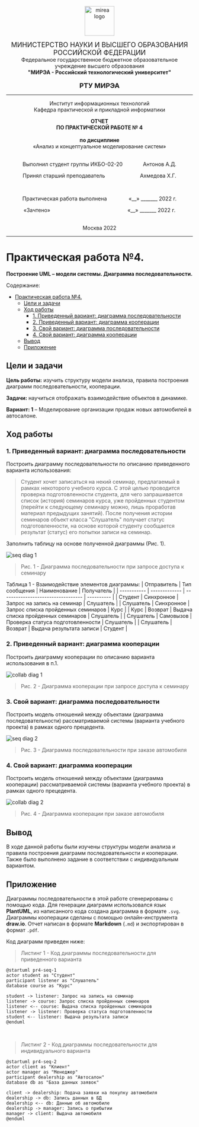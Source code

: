 <div style="text-align: center">
<img src="../images/mirea-logo.png" alt="mirea logo" width=80 height=80>

<font size=4>МИНИСТЕРСТВО НАУКИ И ВЫСШЕГО ОБРАЗОВАНИЯ РОССИЙСКОЙ ФЕДЕРАЦИИ</font><br>
Федеральное государственное бюджетное образовательное учреждение высшего образования<br>
<b>"МИРЭА - Российский технологический университет"</b><br><br>
<font size=4><b>РТУ МИРЭА</b></font>

---
Институт информационных технологий<br>
Кафедра практической и прикладной информатики

<b>ОТЧЕТ<br>ПО ПРАКТИЧЕСКОЙ РАБОТЕ № 4</b>
<br><br>
<b>по дисциплине</b><br>
«Анализ и концептуальное моделирование систем»
<br><br>

Выполнил студент группы ИКБО-02-20
&nbsp;&nbsp;&nbsp;&nbsp;&nbsp;&nbsp;&nbsp;&nbsp;&nbsp;&nbsp;&nbsp;&nbsp;
Антонов А.Д.

Принял cтарший преподаватель
&nbsp;&nbsp;&nbsp;&nbsp;&nbsp;&nbsp;&nbsp;&nbsp;&nbsp;&nbsp;&nbsp;&nbsp;&nbsp;&nbsp;&nbsp;&nbsp;&nbsp;&nbsp;&nbsp;&nbsp;&nbsp;&nbsp;
Ахмедова Х.Г.

<br>

Практическая работа выполнена
&nbsp;&nbsp;&nbsp;&nbsp;&nbsp;&nbsp;&nbsp;&nbsp;&nbsp;&nbsp;&nbsp;&nbsp;&nbsp;
«__» _______ 2022 г.

«Зачтено»
&nbsp;&nbsp;&nbsp;&nbsp;&nbsp;&nbsp;&nbsp;&nbsp;&nbsp;&nbsp;&nbsp;&nbsp;&nbsp;&nbsp;&nbsp;&nbsp;&nbsp;&nbsp;&nbsp;&nbsp;&nbsp;&nbsp;&nbsp;&nbsp;&nbsp;&nbsp;&nbsp;&nbsp;&nbsp;&nbsp;&nbsp;&nbsp;&nbsp;&nbsp;&nbsp;&nbsp;&nbsp;&nbsp;&nbsp;&nbsp;&nbsp;&nbsp;&nbsp;&nbsp;&nbsp;&nbsp;&nbsp;&nbsp;&nbsp;&nbsp;&nbsp;
«__» _______ 2022 г.

<br>Москва 2022</div>

---
<div style="page-break-after: always;"></div>

# Практическая работа №4.
**Построение UML – модели системы. Диаграмма последовательности.**

Содержание:
- [Практическая работа №4.](#практическая-работа-4)
  - [Цели и задачи](#цели-и-задачи)
  - [Ход работы](#ход-работы)
    - [1. Приведенный вариант: диаграмма последовательности](#1-приведенный-вариант-диаграмма-последовательности)
    - [2. Приведенный вариант: диаграмма кооперации](#2-приведенный-вариант-диаграмма-кооперации)
    - [3. Свой вариант: диаграмма последовательности](#3-свой-вариант-диаграмма-последовательности)
    - [4. Свой вариант: диаграмма кооперации](#4-свой-вариант-диаграмма-кооперации)
  - [Вывод](#вывод)
  - [Приложение](#приложение)

## Цели и задачи

**Цель работы:**
изучить структуру модели анализа, правила построения диаграмм последовательности, кооперации.

**Задачи:**
научиться отображать взаимодействие объектов в динамике.

**Вариант: 1**
– Моделирование организации продаж новых автомобилей в автосалоне.

## Ход работы
### 1. Приведенный вариант: диаграмма последовательности
Построить диаграмму последовательности по описанию приведенного варианта использования:

> Студент хочет записаться на некий семинар, предлагаемый в рамках некоторого учебного курса. С этой целью проводится проверка подготовленности студента, для чего запрашивается список (история) семинаров курса, уже пройденных студентом (перейти к следующему семинару можно, лишь проработав материал предыдущих занятий). После получения истории семинаров объект класса "Слушатель" получает статус подготовленности, на основе которой студенту сообщается результат (статус) его попытки записи на семинар.

Заполнить таблицу на основе полученной диаграммы (Рис. 1).

![seq diag 1](../images/pr4-seq-1.svg)
> Рис. 1 - Диаграмма последовательности при запросе доступа к семинару

Таблица 1 - Взаимодействие элементов диаграммы:
| Отправитель | Тип сообщения | Наименование                       | Получатель |
| ----------- | ------------- | ---------------------------------- | ---------- |
| Студент     | Синхронное    | Запрос на запись на семинар        | Слушатель  |
| Слушатель   | Синхронное    | Запрос списка пройденных семинаров | Курс       |
| Курс        | Возврат       | Выдача списка пройденных семинаров | Слушатель  |
| Слушатель   | Самовызов     | Проверка статуса подготовленности  | Слушатель  |
| Слушатель   | Возврат       | Выдача результата записи           | Студент    |

### 2. Приведенный вариант: диаграмма кооперации
Построить диаграмму кооперации по описанию варианта использования в п.1.

![collab diag 1](../images/pr4-collab-1.svg)
> Рис. 2 - Диаграмма кооперации при запросе доступа к семинару

### 3. Свой вариант: диаграмма последовательности
Построить модель отношений между объектами (диаграмма последовательности) рассматриваемой системы (варианта учебного проекта) в рамках одного прецедента.

![seq diag 2](../images/pr4-seq-2.svg)
> Рис. 3 - Диаграмма последовательности при заказе автомобиля

### 4. Свой вариант: диаграмма кооперации
Построить модель отношений между объектами (диаграмма кооперации) рассматриваемой системы (варианта учебного проекта) в рамках одного прецедента.

![collab diag 2](../images/pr4-collab-2.svg)
> Рис. 4 - Диаграмма кооперации при заказе автомобиля

## Вывод
В ходе данной работы были изучены структуры модели анализа и правила построения диаграмм последовательности и кооперации. Также было выполнено задание в соответствии с индивидуальным вариантом.

## Приложение
Диаграммы последовательности в этой работе сгенерированы с помощью кода.
Для генерации диаграмм использовался язык **PlantUML**, из написанного кода создана диаграмма в формате `.svg`.
Диаграммы кооперации сделаны с помощью онлайн-инструмента **draw.io**.
Отчет написан в формате **Markdown** (`.md`) и экспортирован в формат `.pdf`.

Код диаграмм приведен ниже:
> Листинг 1 - Код диаграммы последовательности для приведенного варианта

```plantuml
@startuml pr4-seq-1
actor student as "Студент"
participant listener as "Слушатель"
database course as "Курс"

student -> listener: Запрос на запись на семинар
listener -> course: Запрос списка пройденных семинаров
listener <-- course: Выдача списка пройденных семинаров
listener -> listener: Проверка статуса подготовленности
student <-- listener: Выдача результата записи
@enduml
```

<br>

> Листинг 2 - Код диаграммы последовательности для индивидуального варианта

```plantuml
@startuml pr4-seq-2
actor client as "Клиент"
actor manager as "Менеджер"
participant dealership as "Автосалон"
database db as "База данных заявок"

client -> dealership: Подача заявки на покупку автомобиля
dealership -> db: Запись данных в БД
dealership <-- db: Данные об автомобиле
dealership -> manager: Запись о прибытии
manager -> client: Выдача автомобиля
@enduml
```
